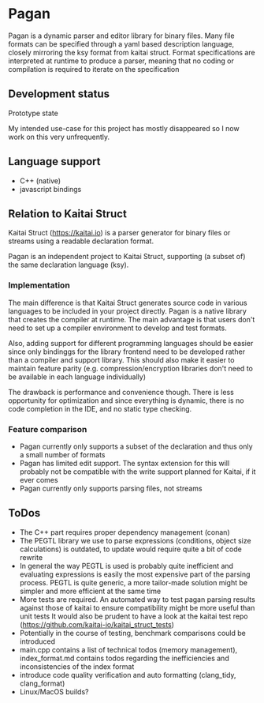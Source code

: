 # Pagan

Pagan is a dynamic parser and editor library for binary files.
Many file formats can be specified through a yaml based description language, closely mirroring the ksy format from kaitai struct.
Format specifications are interpreted at runtime to produce a parser, meaning that no coding or compilation is required to iterate on the specification

## Development status

Prototype state

My intended use-case for this project has mostly disappeared so I now work on this very unfrequently.

## Language support

- C++ (native)
- javascript bindings

## Relation to Kaitai Struct

Kaitai Struct (https://kaitai.io) is a parser generator for binary files or streams using a readable declaration format.

Pagan is an independent project to Kaitai Struct, supporting (a subset of) the same declaration language (ksy).

### Implementation

The main difference is that Kaitai Struct generates source code in various languages to be included in your project directly. Pagan is a native library that creates the compiler at runtime.
The main advantage is that users don't need to set up a compiler environment to develop and test formats.

Also, adding support for different programming languages should be easier since only bindinggs for the library frontend need to be developed rather than a compiler and support library. This should also make it easier to maintain feature parity (e.g. compression/encryption libraries don't need to be available in each language individually)

The drawback is performance and convenience though. There is less opportunity for optimization and since everything is dynamic, there is no code completion in the IDE, and no static type checking.

### Feature comparison

- Pagan currently only supports a subset of the declaration and thus only a small number of formats
- Pagan has limited edit support. The syntax extension for this will probably not be compatible with the write support planned for Kaitai, if it ever comes
- Pagan currently only supports parsing files, not streams

## ToDos

- The C++ part requires proper dependency management (conan)
- The PEGTL library we use to parse expressions (conditions, object size calculations) is outdated, to update would require quite a bit of code rewrite
- In general the way PEGTL is used is probably quite inefficient and evaluating expressions is easily the most expensive part of the parsing process.
  PEGTL is quite generic, a more tailor-made solution might be simpler and more efficient at the same time
- More tests are required. An automated way to test pagan parsing results against those of kaitai to ensure compatibility might be more useful than unit tests
  It would also be prudent to have a look at the kaitai test repo (https://github.com/kaitai-io/kaitai_struct_tests)
- Potentially in the course of testing, benchmark comparisons could be introduced
- main.cpp contains a list of technical todos (memory management), index_format.md contains todos regarding the inefficiencies and inconsistencies of the index format
- introduce code quality verification and auto formatting (clang_tidy, clang_format)
- Linux/MacOS builds?
